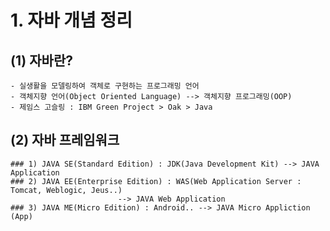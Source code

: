 # 1. 자바 개념 정리

## (1) 자바란?
	- 실생활을 모델링하여 객체로 구현하는 프로그래밍 언어
	- 객체지향 언어(Object Oriented Language) --> 객체지향 프로그래밍(OOP)
	- 제임스 고슬링 : IBM Green Project > Oak > Java
	
## (2) 자바 프레임워크
	### 1) JAVA SE(Standard Edition) : JDK(Java Development Kit) --> JAVA Application
	### 2) JAVA EE(Enterprise Edition) : WAS(Web Application Server : Tomcat, Weblogic, Jeus..)
						    --> JAVA Web Application
	### 3) JAVA ME(Micro Edition) : Android.. --> JAVA Micro Appliction (App)